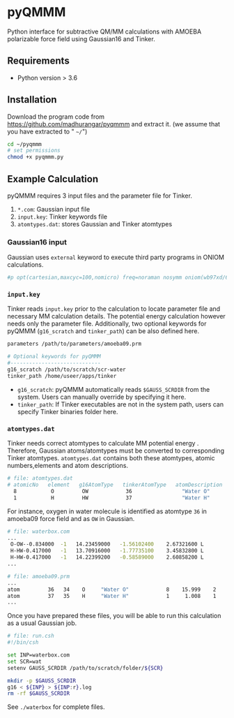 # pyQMMM

Python interface for subtractive QM/MM calculations with AMOEBA polarizable force field using Gaussian16 and Tinker. 

## Requirements

- Python version > 3.6

## Installation

Download the program code from <https://github.com/madhurangar/pyqmmm> and extract it. (we assume that you have extracted to " `~/`")

```bash
cd ~/pyqmmm
# set permissions
chmod +x pyqmmm.py
```

## Example Calculation

pyQMMM requires 3 input files and the parameter file for Tinker. 

1. `*.com`: Gaussian input file
2. `input.key`: Tinker keywords file 
3. `atomtypes.dat`: stores Gaussian and Tinker atomtypes

### Gaussian16 input
Gaussian uses `external` keyword to execute third party programs in ONIOM calculations. 

```bash
#p opt(cartesian,maxcyc=100,nomicro) freq=noraman nosymm oniom(wb97xd/6-31G*:external="/home/user/pyqmmmm/pyqmmm.py") geom=connectivity
```

### `input.key` 
Tinker reads  `input.key` prior to the calculation to locate parameter file and necessary MM calculation details. The potential energy calculation however needs only the parameter file. Additionally, two optional keywords for pyQMMM (`g16_scratch` and `tinker_path`) can be also defined here. 

```bash
parameters /path/to/parameters/amoeba09.prm

# Optional keywords for pyQMMM
#-----------------------------
g16_scratch /path/to/scratch/scr-water
tinker_path /home/useer/apps/tinker
```

- `g16_scratch`: pyQMMM automatically reads `$GAUSS_SCRDIR` from the system. Users can manually override by specifying it here.
- `tinker_path`: If Tinker executables are not in the system path, users can  specify Tinker binaries folder here. 

### `atomtypes.dat` 

Tinker needs correct atomtypes to calculate MM potential energy . Therefore, Gaussian atoms/atomtypes must be converted to corresponding Tinker atomtypes. `atomtypes.dat` contains both these atomtypes, atomic numbers,elements and atom descriptions.

```bash
# file: atomtypes.dat
# atomicNo   element   g16AtomType   tinkerAtomType   atomDescription
  8           O         OW            36                "Water O"
  1           H         HW            37                "Water H"
```

For instance, oxygen in water molecule is identified as atomtype `36` in amoeba09 force field and as `OW` in Gaussian.

```bash
# file: waterbox.com
...
 O-OW--0.834000  -1   14.23459000   -1.56102400    2.67321600 L
 H-HW-0.417000   -1   13.70916000   -1.77735100    3.45832800 L
 H-HW-0.417000   -1   14.22399200   -0.58589000    2.60858200 L
...
```

```bash
# file: amoeba09.prm
...
atom         36   34    O     "Water O"            8    15.999    2
atom         37   35    H     "Water H"            1     1.008    1
...
```

Once you have prepared these files, you will be able to run this calculation as a usual Gaussian job.

```bash
# file: run.csh
#!/bin/csh

set INP=waterbox.com
set SCR=wat
setenv GAUSS_SCRDIR /path/to/scratch/folder/${SCR}

mkdir -p $GAUSS_SCRDIR
g16 < ${INP} > ${INP:r}.log
rm -rf $GAUSS_SCRDIR
```

See `./waterbox` for complete files.



